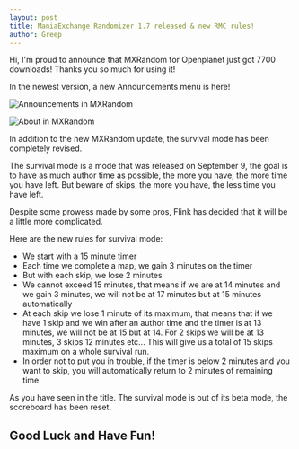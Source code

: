 ```yaml
---
layout: post
title: ManiaExchange Randomizer 1.7 released & new RMC rules!
author: Greep
---
```


Hi, I'm proud to announce that MXRandom for Openplanet just got 7700 downloads! Thanks you so much for using it!

In the newest version, a new Announcements menu is here!

![Announcements in MXRandom](https://imgur.com/L590rf3.png)

![About in MXRandom](https://imgur.com/xuZTjfN.png)

In addition to the new MXRandom update, the survival mode has been completely revised.

The survival mode is a mode that was released on September 9, the goal is to have as much author time as possible, the more you have, the more time you have left. But beware of skips, the more you have, the less time you have left.

Despite some prowess made by some pros, Flink has decided that it will be a little more complicated.

Here are the new rules for survival mode:
- We start with a 15 minute timer
- Each time we complete a map, we gain 3 minutes on the timer
- But with each skip, we lose 2 minutes
- We cannot exceed 15 minutes, that means if we are at 14 minutes and we gain 3 minutes, we will not be at 17 minutes but at 15 minutes automatically
- At each skip we lose 1 minute of its maximum, that means that if we have 1 skip and we win after an author time and the timer is at 13 minutes, we will not be at 15 but at 14. For 2 skips we will be at 13 minutes, 3 skips 12 minutes etc... This will give us a total of 15 skips maximum on a whole survival run.
- In order not to put you in trouble, if the timer is below 2 minutes and you want to skip, you will automatically return to 2 minutes of remaining time.

As you have seen in the title. The survival mode is out of its beta mode, the scoreboard has been reset.

## Good Luck and Have Fun!